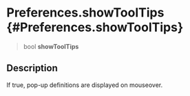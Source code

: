 Preferences.showToolTips {#Preferences.showToolTips}
========================

> bool **showToolTips**

Description
-----------

If true, pop-up definitions are displayed on mouseover.
